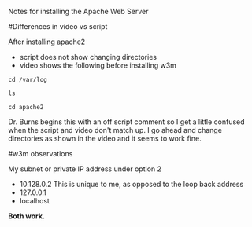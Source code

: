Notes for installing the Apache Web Server

#Differences in video vs script

After installing apache2
- script does not show changing directories
- video shows the following before installing w3m

```
cd /var/log
```
```
ls
```
```
cd apache2
```

Dr. Burns begins this with an off script comment so I get a little confused
when the script and video don't match up.
I go ahead and change directories as shown in the video and it seems to work fine.

#w3m observations

My subnet or private IP address under option 2
- 10.128.0.2
This is unique to me, as opposed to the loop back address
- 127.0.0.1
- localhost

**Both work.**
